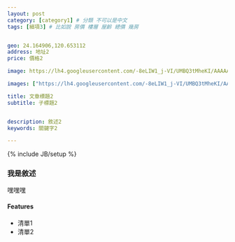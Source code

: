 ```yaml
---
layout: post
category: [category1] # 分類 不可以是中文 
tags: [細項3] # 比如說 房價 樓層 屋齡 總價 幾房


geo: 24.164906,120.653112
address: 地址2
price: 價格2

image: https://lh4.googleusercontent.com/-8eLIW1_j-VI/UMBQ3tMheKI/AAAAAAAALXA/47NPS7WZzq8/s912/DSC_4011.JPG # 主要顯示的圖片

images: ["https://lh4.googleusercontent.com/-8eLIW1_j-VI/UMBQ3tMheKI/AAAAAAAALXA/47NPS7WZzq8/s912/DSC_4011.JPG", "https://lh4.googleusercontent.com/-8eLIW1_j-VI/UMBQ3tMheKI/AAAAAAAALXA/47NPS7WZzq8/s912/DSC_4011.JPG", "https://lh4.googleusercontent.com/-8eLIW1_j-VI/UMBQ3tMheKI/AAAAAAAALXA/47NPS7WZzq8/s912/DSC_4011.JPG"]

title: 文章標題2
subtitle: 子標題2


description: 敘述2
keywords: 關鍵字2

---
```

{% include JB/setup %}

### 我是敘述

嘿嘿嘿


#### Features

* 清單1
* 清單2


    

    
